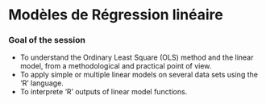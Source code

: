 # Modèles de Régression linéaire

### Goal of the session
 * To understand the Ordinary Least Square (OLS) method and the linear model, from a methodological and practical point of view.
 * To apply simple or multiple linear models on several data sets using the ‘R’ language.
 * To interprete ‘R’ outputs of linear model functions.
